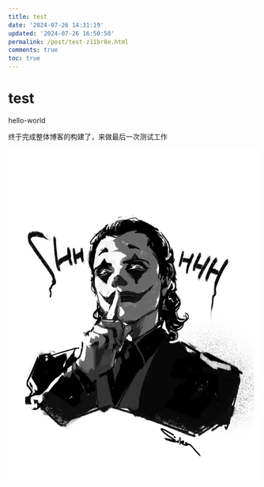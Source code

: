 ```yaml
---
title: test
date: '2024-07-26 14:31:19'
updated: '2024-07-26 16:50:50'
permalink: /post/test-z11br8e.html
comments: true
toc: true
---
```


# test

hello-world

终于完成整体博客的构建了，来做最后一次测试工作

​![Joker](https://raw.githubusercontent.com/Wh1teJ0ker/PicGo/main/Pic/20240726212722.jpg)​

‍
